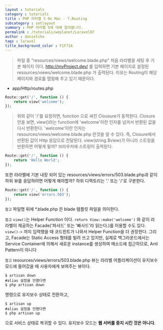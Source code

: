 ```yaml
---
layout : tutorials
category : tutorials
title : PHP 라라벨 5 On Mac - 7.Routing
subcategory : setlayout
summary : PHP 라라벨 5에 대해 알아봅니다.
permalink : /tutorials/weplanet/Laravel07
author : danielcho
tags : laravel
title_background_color : F1F71A
---
```






> 파일 중 "resources/views/welcome.blade.php" 처음 라라벨을 세팅 후 기본 페이지 이다. http://myProject.dev/ 를 입력하면 기본 페이지로 설정된 resources/views/welcome.blade.php 가 출력된다.
이유는 Routing이 해당 페이지와 경로를 맵핑해 주고 있기 때문이다.

* app/Http/routes.php

```php
Route::get('/', function () {
    return view('welcome');
});
```

>위와 같이 '/'를 요청하면, function 으로 싸진 Clousure가 동작한다. Closure 안을 보면, view()라는 function에 'welcome'이란 인자를 넘겨서 반환된 값을 다시 반환한다. 'welcome'이란 인자는 resources/views/welcome.blade.php 란것을 알 수 있다. 즉, Closure에서 반환된 값이 Http 응답으로 전달된다.
view(string $view)가 아니라 스트링을 반환하면 어떻게 될까? 브라우저에 스트링이 출력된다.

```php
Route::get('/', function () {
    return 'Hello World';
});
```

또한 라라벨에 기본 내장 되어 있는 resources/views/errors/503.blade.php과 같이 하위 뷰를 응답하려면 어떻게 해야할까? 하위 디렉토리는 '.' 또는 '/'로 구분한다.

```php
Route::get('/', function () {
    return view('errors.503');
});
```

`참고` 파일명 뒤에 *.blade.php 은 blade 템플릿 파일을 의미한다.

`참고` `view()`는 Helper Function 이다. `return View::make('welcome')` 와 같이 라라벨이 제공하는 Facade('파사드' 또는 '빠사드'라 읽는다.)를 이용할 수도 있다. `view()->` 까지 입력했을 때 코드힌트가 나와서 Helper Function을 더 권장한다. 그리고, Facade는 Static Access 형태를 빌려 쓰고 있지만, 실제로 백그라운드에서는 Service Container에 의해서 새로운 instance를 생성하여 메소드에 접근하므로, Anti Pattern이 아니다

`참고` resources/views/errors/503.blade.php 뷰는 라라벨 어플리케이션이 유지보수 모드에 들어갔을 때 사용자에게 보여주는 뷰이다.

```
$ artisan down
#alias 설정을 안했다면
$ php artisan down
```

명령으로 유지보수 상태로 전환하고,

```
$ artisan up
#alias 설정을 안했다면
$ php artisan up
```

으로 서비스 상태로 복귀할 수 있다. 유지보수 모드는 **웹 서버를 중지 시킨 것은 아니다**.
